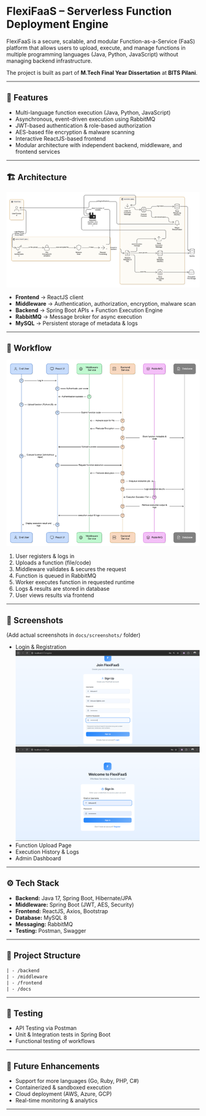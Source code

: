 # FlexiFaaS – Serverless Function Deployment Engine

FlexiFaaS is a secure, scalable, and modular Function-as-a-Service (FaaS) platform that allows users to upload, execute, and manage functions in multiple programming languages (Java, Python, JavaScript) without managing backend infrastructure.

The project is built as part of **M.Tech Final Year Dissertation** at **BITS Pilani**.

---

## 🚀 Features

- Multi-language function execution (Java, Python, JavaScript)
- Asynchronous, event-driven execution using RabbitMQ
- JWT-based authentication & role-based authorization
- AES-based file encryption & malware scanning
- Interactive ReactJS-based frontend
- Modular architecture with independent backend, middleware, and frontend services

---

## 🏗️ Architecture

![System Architecture](./docs/system-architecture.png)

- **Frontend** → ReactJS client
- **Middleware** → Authentication, authorization, encryption, malware scan
- **Backend** → Spring Boot APIs + Function Execution Engine
- **RabbitMQ** → Message broker for async execution
- **MySQL** → Persistent storage of metadata & logs

---

## 🔄 Workflow

![Workflow](./docs/workflow.png)

1. User registers & logs in
2. Uploads a function (file/code)
3. Middleware validates & secures the request
4. Function is queued in RabbitMQ
5. Worker executes function in requested runtime
6. Logs & results are stored in database
7. User views results via frontend

---

## 📸 Screenshots

(Add actual screenshots in `docs/screenshots/` folder)

- Login & Registration
  ![](./docs/screenshots/registration.png)
  ![](./docs/screenshots/login.2png.png)
- Function Upload Page
- Execution History & Logs
- Admin Dashboard

---

## ⚙️ Tech Stack

- **Backend:** Java 17, Spring Boot, Hibernate/JPA
- **Middleware:** Spring Boot (JWT, AES, Security)
- **Frontend:** ReactJS, Axios, Bootstrap
- **Database:** MySQL 8
- **Messaging:** RabbitMQ
- **Testing:** Postman, Swagger

---

## 📂 Project Structure

```
| - /backend
| - /middleware
| - /frontend
| - /docs
```

---

## 🧪 Testing

- API Testing via Postman
- Unit & Integration tests in Spring Boot
- Functional testing of workflows

---

## 📌 Future Enhancements

- Support for more languages (Go, Ruby, PHP, C#)
- Containerized & sandboxed execution
- Cloud deployment (AWS, Azure, GCP)
- Real-time monitoring & analytics

---
